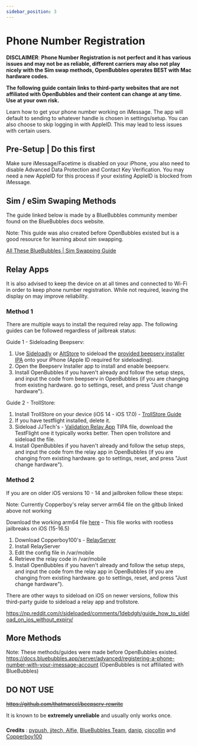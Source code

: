 ```yaml
---
sidebar_position: 3
---
```

# Phone Number Registration
**DISCLAIMER**: **Phone Number Registration is not perfect and it has various issues and may not be as reliable, different carriers may also not play nicely with the Sim swap methods, OpenBubbles operates BEST with Mac hardware codes.**

**The following guide contain links to third-party websites that are not affiliated with OpenBubbles and their content can change at any time. Use at your own risk.**

Learn how to get your phone number working on iMessage. The app will default to sending to whatever handle is chosen in settings/setup. 
You can also choose to skip logging in with AppleID. This may lead to less issues with certain users.

## Pre-Setup | Do this first
Make sure iMessage/Facetime is disabled on your iPhone, you also need to disable Advanced Data Protection and Contact Key Verification.
You may need a new AppleID for this process if your existing AppleID is blocked from iMessage.

## Sim / eSim Swaping Methods
The guide linked below is made by a BlueBubbles community member found on the BlueBubbles docs website. 

Note: This guide was also created before OpenBubbles existed but is a good resource for learning about sim swapping.

[All These BlueBubbles | Sim Swapping Guide](https://guide.atbluebubbles.com/ )

## Relay Apps
It is also advised to keep the device on at all times and connected to Wi-Fi in order to keep phone number registration. 
While not required, leaving the display on may improve reliability.

### Method 1
There are multiple ways to install the required relay app. The following guides can be followed regardless of jailbreak status: 

Guide 1 - Sideloading Beepserv:
1. Use [Sideloadly](https://sideloadly.io/) or [AltStore](https://altstore.io/) to sideload the [provided beepserv installer IPA](https://joshuafhiggins.github.io/beepserv_installer_v0.1.ipa) onto your iPhone (Apple ID required for sideloading).
2. Open the Beepserv Installer app to install and enable beepserv.
3. Install OpenBubbles if you haven't already and follow the setup steps, and input the code from beepserv in OpenBubbles (if you are changing from existing hardware. go to settings, reset, and press "Just change hardware").

Guide 2 - TrollStore:

1. Install TrollStore on your device (iOS 14 - iOS 17.0) - [TrollStore Guide](https://ios.cfw.guide/installing-trollstore/)
2. If you have testflight installed, delete it.
3. Sideload JJTech's - [Validation Relay App](https://github.com/JJTech0130/ValidationRelay/releases) TIPA file, download the TestFlight one it typically works better. Then open trollstore and sideload the file.
4. Install OpenBubbles if you haven't already and follow the setup steps, and input the code from the relay app in OpenBubbles (if you are changing from existing hardware. go to settings, reset, and press "Just change hardware").

### Method 2

If you are on older iOS versions 10 - 14 and jailbroken follow these steps: 

Note: Currently Copperboy's relay server arm64 file on the gitbub linked above not working

Download the working arm64 file [here](https://cdn.discordapp.com/attachments/1273349815803314208/1276915932157055087/dev.copper.relayserver_0.0.1-8debug_iphoneos-arm64.deb?ex=66d47ea2&is=66d32d22&hm=ed6660e60c7915f50c2b4e07c1d53572cbf15b0f63964db554accb4923041fe7&) - This file works with rootless jailbreaks on iOS (15-16.5)
1. Download Copperboy100's - [RelayServer](https://github.com/TaeHagen/relayserver/releases)
2. Install RelayServer 
3. Edit the config file in /var/mobile
4. Retrieve the relay code in /var/mobile
5. Install OpenBubbles if you haven't already and follow the setup steps, and input the code from the relay app in OpenBubbles (if you are changing from existing hardware. go to settings, reset, and press "Just change hardware").

There are other ways to sideload on iOS on newer versions, follow this third-party guide to sideload a relay app and trollstore.

https://np.reddit.com/r/sideloaded/comments/1debdgh/guide_how_to_sideload_on_ios_without_expiry/

## More Methods
Note: These methods/guides were made before OpenBubbles existed.
https://docs.bluebubbles.app/server/advanced/registering-a-phone-number-with-your-imessage-account (OpenBubbles is not affiliated with BlueBubbles)


## DO NOT USE
~~https://github.com/thatmarcel/beepserv-rewrite~~

It is known to be **extremely unreliable** and usually only works once.

###
**Credits** : [pypush, jjtech, Alfie,](https://discord.com/channels/1130633272595066880/1135636248019615874/1231003645529817139) [BlueBubbles Team](https://github.com/orgs/BlueBubblesApp/people), [danip](https://discord.com/channels/1130633272595066880/1135636248019615874/1231003645529817139), [cjocollin](https://www.reddit.com/r/BlueBubbles/comments/1938ock/stop_using_old_methods_heres_a_new_one/) and [Copperboy100](https://github.com/TaeHagen)
###
